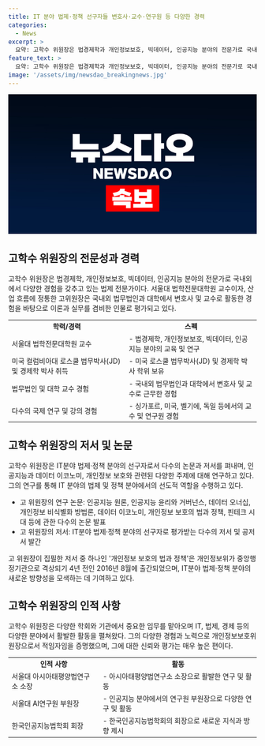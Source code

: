 ```yaml
---
title: IT 분야 법제·정책 선구자들 변호사·교수·연구원 등 다양한 경력
categories:
  - News
excerpt: >
  요약: 고학수 위원장은 법경제학과 개인정보보호, 빅데이터, 인공지능 분야의 전문가로 국내외에서 평가를 받고 있는 인물이다. 서울대 법학전문대학원 교수 출신으로, 미국과 국내 법무법인에서 변호사로 활동한 경험이 있으며, IT 분야 법제와 정책에 대한 다수의 논문과 저서를 출판한 선구자로도 평가받고 있다. 그가 출범한 개인정보보호위원회의 제2대 위원장으로 취임한 것은 2022년 10월이다.
feature_text: >
  요약: 고학수 위원장은 법경제학과 개인정보보호, 빅데이터, 인공지능 분야의 전문가로 국내외에서 평가를 받고 있는 인물이다. 서울대 법학전문대학원 교수 출신으로, 미국과 국내 법무법인에서 변호사로 활동한 경험이 있으며, IT 분야 법제와 정책에 대한 다수의 논문과 저서를 출판한 선구자로도 평가받고 있다. 그가 출범한 개인정보보호위원회의 제2대 위원장으로 취임한 것은 2022년 10월이다.
image: '/assets/img/newsdao_breakingnews.jpg'
---
```


<p><img src="/assets/img/newsdao_breakingnews.jpg" alt="pcversion 속보" /></p>

<h2 data-ke-size="size26">고학수 위원장의 전문성과 경력</h2>

<p data-ke-size="size16">고학수 위원장은 법경제학, 개인정보보호, 빅데이터, 인공지능 분야의 전문가로 국내외에서 다양한 경험을 갖추고 있는 법제 전문가이다. 서울대 법학전문대학원 교수이자, 산업 흐름에 정통한 고위원장은 국내외 법무법인과 대학에서 변호사 및 교수로 활동한 경험을 바탕으로 이론과 실무를 겸비한 인물로 평가되고 있다.</p>

<table>
  <tr>
    <td style="text-align: center; height: 17px;"><b>학력/경력</b></td>
    <td style="text-align: center; height: 17px;"><b>스펙</b></td>
  </tr>
  <tr>
    <td style="text-align: left;">서울대 법학전문대학원 교수</td>
    <td style="text-align: left;">- 법경제학, 개인정보보호, 빅데이터, 인공지능 분야의 교육 및 연구</td>
  </tr>
  <tr>
    <td style="text-align: left;">미국 컬럼비아대 로스쿨 법무박사(JD) 및 경제학 박사 취득</td>
    <td style="text-align: left;">- 미국 로스쿨 법무박사(JD) 및 경제학 박사 학위 보유</td>
  </tr>
  <tr>
    <td style="text-align: left;">법무법인 및 대학 교수 경험</td>
    <td style="text-align: left;">- 국내외 법무법인과 대학에서 변호사 및 교수로 근무한 경험</td>
  </tr>
  <tr>
    <td style="text-align: left;">다수의 국제 연구 및 강의 경험</td>
    <td style="text-align: left;">- 싱가포르, 미국, 벨기에, 독일 등에서의 교수 및 연구원 경험</td>
  </tr>
</table>

<h2 data-ke-size="size26">고학수 위원장의 저서 및 논문</h2>

<p data-ke-size="size16">고학수 위원장은 IT분야 법제·정책 분야의 선구자로서 다수의 논문과 저서를 펴내며, 인공지능과 데이터 이코노미, 개인정보 보호와 관련된 다양한 주제에 대해 연구하고 있다. 그의 연구를 통해 IT 분야의 법제 및 정책 분야에서의 선도적 역할을 수행하고 있다.</p>

<ul>
  <li>고 위원장의 연구 논문: 인공지능 원론, 인공지능 윤리와 거버넌스, 데이터 오너십, 개인정보 비식별화 방법론, 데이터 이코노미, 개인정보 보호의 법과 정책, 핀테크 시대 등에 관한 다수의 논문 발표</li>
  <li>고 위원장의 저서: IT분야 법제·정책 분야의 선구자로 평가받는 다수의 저서 및 공저서 발간</li>
</ul>

<p data-ke-size="size16">고 위원장이 집필한 저서 중 하나인 '개인정보 보호의 법과 정책'은 개인정보위가 중앙행정기관으로 격상되기 4년 전인 2016년 8월에 출간되었으며, IT분야 법제·정책 분야의 새로운 방향성을 모색하는 데 기여하고 있다.</p>

<h2 data-ke-size="size26">고학수 위원장의 인적 사항</h2>

<p data-ke-size="size16">고학수 위원장은 다양한 학회와 기관에서 중요한 임무를 맡아오며 IT, 법제, 경제 등의 다양한 분야에서 활발한 활동을 펼쳐왔다. 그의 다양한 경험과 노력으로 개인정보보호위원장으로서 적임자임을 증명했으며, 그에 대한 신뢰와 평가는 매우 높은 편이다.</p>

<table>
  <tr>
    <td style="text-align: center; height: 17px;"><b>인적 사항</b></td>
    <td style="text-align: center; height: 17px;"><b>활동</b></td>
  </tr>
  <tr>
    <td style="text-align: left;">서울대 아시아태평양법연구소 소장</td>
    <td style="text-align: left;">- 아시아태평양법연구소 소장으로 활발한 연구 및 활동</td>
  </tr>
  <tr>
    <td style="text-align: left;">서울대 AI연구원 부원장</td>
    <td style="text-align: left;">- 인공지능 분야에서의 연구원 부원장으로 다양한 연구 및 활동</td>
  </tr>
  <tr>
    <td style="text-align: left;">한국인공지능법학회 회장</td>
    <td style="text-align: left;">- 한국인공지능법학회의 회장으로 새로운 지식과 방향 제시</td>
  </tr>
</table>

